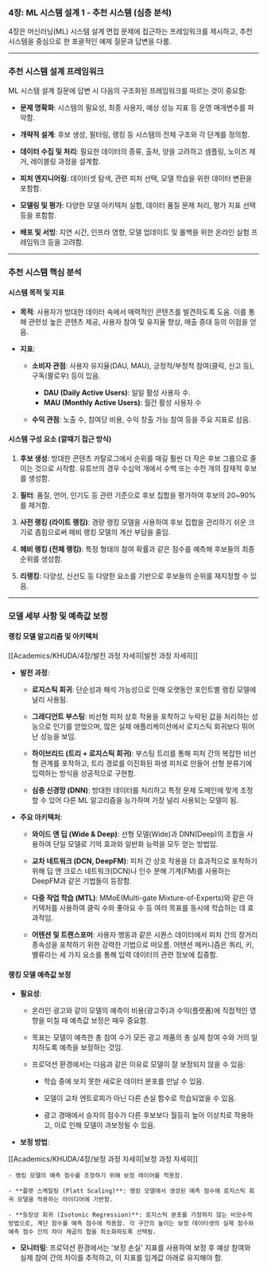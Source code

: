 ### 4장: ML 시스템 설계 1 - 추천 시스템 (심층 분석)

4장은 머신러닝(ML) 시스템 설계 면접 문제에 접근하는 프레임워크를 제시하고, 추천 시스템을 중심으로 한 포괄적인 예제 질문과 답변을 다룸.

---

### 추천 시스템 설계 프레임워크

ML 시스템 설계 질문에 답변 시 다음의 구조화된 프레임워크를 따르는 것이 중요함:

- **문제 명확화**: 시스템의 필요성, 최종 사용자, 예상 성능 지표 등 운영 매개변수를 파악함.
    
- **개략적 설계**: 후보 생성, 필터링, 랭킹 등 시스템의 전체 구조와 각 단계를 정의함.
    
- **데이터 수집 및 처리**: 필요한 데이터의 종류, 출처, 양을 고려하고 샘플링, 노이즈 제거, 레이블링 과정을 설계함.
    
- **피처 엔지니어링**: 데이터셋 탐색, 관련 피처 선택, 모델 학습을 위한 데이터 변환을 포함함.
    
- **모델링 및 평가**: 다양한 모델 아키텍처 실험, 데이터 품질 문제 처리, 평가 지표 선택 등을 포함함.
    
- **배포 및 서빙**: 지연 시간, 인프라 영향, 모델 업데이트 및 롤백을 위한 온라인 실험 프레임워크 등을 고려함.
    

---

### 추천 시스템 핵심 분석

#### **시스템 목적 및 지표**

- **목적**: 사용자가 방대한 데이터 속에서 매력적인 콘텐츠를 발견하도록 도움. 이를 통해 관련성 높은 콘텐츠 제공, 사용자 참여 및 유지율 향상, 매출 증대 등의 이점을 얻음.
    
- **지표**:
    
    - **소비자 관점**: 사용자 유지율(DAU, MAU), 긍정적/부정적 참여(클릭, 신고 등), 구독(팔로우) 등이 있음.
	    - **DAU (Daily Active Users)**: 일일 활성 사용자 수.
		- **MAU (Monthly Active Users)**: 월간 활성 사용자 수
        
    - **수익 관점**: 노출 수, 참여당 비용, 수익 창출 가능 참여 등을 주요 지표로 삼음.
        

#### **시스템 구성 요소 (깔때기 접근 방식)**

1. **후보 생성**: 방대한 콘텐츠 카탈로그에서 순위를 매길 훨씬 더 작은 후보 그룹으로 줄이는 것으로 시작함. 유튜브의 경우 수십억 개에서 수백 또는 수천 개의 잠재적 후보를 생성함.
    
2. **필터**: 품질, 언어, 인기도 등 관련 기준으로 후보 집합을 평가하여 후보의 20~90%를 제거함.
    
3. **사전 랭킹 (라이트 랭킹)**: 경량 랭킹 모델을 사용하여 후보 집합을 관리하기 쉬운 크기로 좁힘으로써 헤비 랭킹 모델의 계산 부담을 줄임.
    
4. **헤비 랭킹 (전체 랭킹)**: 특정 형태의 참여 확률과 같은 점수를 예측해 후보들의 최종 순위를 생성함.
    
5. **리랭킹**: 다양성, 신선도 등 다양한 요소를 기반으로 후보들의 순위를 재지정할 수 있음.
    

---

### 모델 세부 사항 및 예측값 보정

#### **랭킹 모델 알고리즘 및 아키텍처**

[[Academics/KHUDA/4장/발전 과정 자세히|발전 과정 자세히]]

- **발전 과정**:
    
    - **로지스틱 회귀**: 단순성과 해석 가능성으로 인해 오랫동안 포인트별 랭킹 모델에 널리 사용됨.
        
    - **그래디언트 부스팅**: 비선형 피처 상호 작용을 포착하고 누락된 값을 처리하는 성능으로 인기를 얻었으며, 많은 실제 애플리케이션에서 로지스틱 회귀보다 뛰어난 성능을 보임.
        
    - **하이브리드 (트리 + 로지스틱 회귀)**: 부스팅 트리를 통해 피처 간의 복잡한 비선형 관계를 포착하고, 트리 경로를 이진화된 파생 피처로 만들어 선형 분류기에 입력하는 방식을 성공적으로 구현함.
        
    - **심층 신경망 (DNN)**: 방대한 데이터를 처리하고 특정 문제 도메인에 맞게 조정할 수 있어 다른 ML 알고리즘을 능가하며 가장 널리 사용되는 모델이 됨.
        
- **주요 아키텍처**:
    
    - **와이드 앤 딥 (Wide & Deep)**: 선형 모델(Wide)과 DNN(Deep)의 조합을 사용하여 단일 모델로 기억 효과와 일반화 능력을 모두 얻는 방법임.
        
    - **교차 네트워크 (DCN, DeepFM)**: 피처 간 상호 작용을 더 효과적으로 포착하기 위해 딥 앤 크로스 네트워크(DCN)나 인수 분해 기계(FM)를 사용하는 DeepFM과 같은 기법들이 등장함.
        
    - **다중 작업 학습 (MTL)**: MMoE(Multi-gate Mixture-of-Experts)와 같은 아키텍처를 사용하여 클릭 수와 좋아요 수 등 여러 목표를 동시에 학습하는 데 효과적임.
        
    - **어텐션 및 트랜스포머**: 사용자 행동과 같은 시퀀스 데이터에서 피처 간의 장거리 종속성을 포착하기 위한 강력한 기법으로 떠오름. 어텐션 메커니즘은 쿼리, 키, 밸류라는 세 가지 요소를 통해 입력 데이터의 관련 정보에 집중함.
        

#### **랭킹 모델 예측값 보정**

- **필요성**:
    
    - 온라인 광고와 같이 모델의 예측이 비용(광고주)과 수익(플랫폼)에 직접적인 영향을 미칠 때 예측값 보정은 매우 중요함.
        
    - 목표는 모델이 예측한 총 참여 수가 모든 광고 제품의 총 실제 참여 수와 거의 일치하도록 예측을 보정하는 것임.
        
    - 프로덕션 환경에서는 다음과 같은 이유로 모델이 잘 보정되지 않을 수 있음:
        
        - 학습 중에 보지 못한 새로운 데이터 분포를 만날 수 있음.
            
        - 모델이 교차 엔트로피가 아닌 다른 손실 함수로 학습되었을 수 있음.
            
        - 광고 경매에서 승자의 점수가 다른 후보보다 월등히 높아 이상치로 작용하고, 이로 인해 모델이 과보정될 수 있음.
            
- **보정 방법**:

[[Academics/KHUDA/4장/보정 과정 자세히|보정 과정 자세히]]
	
    - 랭킹 모델의 예측 점수를 조정하기 위해 보정 레이어를 적용함.
        
    - **플랫 스케일링 (Platt Scaling)**: 랭킹 모델에서 생성된 예측 점수에 로지스틱 회귀 모델을 적용하는 아이디어에 기반함.
        
    - **등장성 회귀 (Isotonic Regression)**: 로지스틱 분포를 가정하지 않는 비모수적 방법으로, 계단 함수를 예측 점수에 적용함. 각 구간의 높이는 보정 데이터셋의 실제 점수와 예측 점수 간의 차이 제곱의 합을 최소화하도록 선택됨.
        
- **모니터링**: 프로덕션 환경에서는 '보정 손실' 지표를 사용하여 보정 후 예상 참여와 실제 참여 간의 차이를 추적하고, 이 지표를 임계값 아래로 유지해야 함.